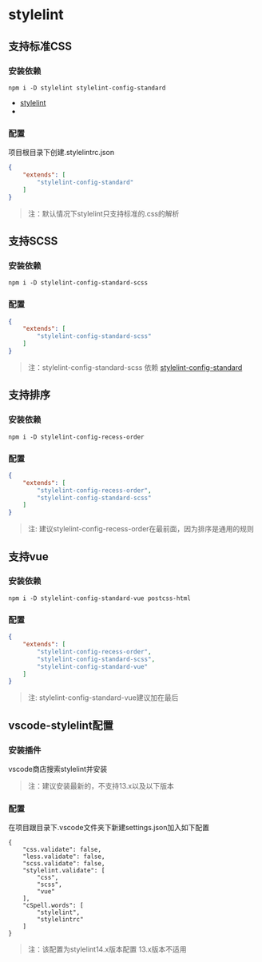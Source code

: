 # stylelint

## 支持标准CSS
### 安装依赖
```
npm i -D stylelint stylelint-config-standard
```
- [stylelint](https://github.com/stylelint/stylelint/blob/main/docs/user-guide/get-started.md)
- []()
### 配置
项目根目录下创建.stylelintrc.json
```json
{
    "extends": [
        "stylelint-config-standard"
    ]
}
```

> 注：默认情况下stylelint只支持标准的.css的解析

## 支持SCSS
### 安装依赖
```
npm i -D stylelint-config-standard-scss
```
### 配置
```json
{
    "extends": [
        "stylelint-config-standard-scss"
    ]
}
```

> 注：stylelint-config-standard-scss 依赖 [stylelint-config-standard](https://github.com/stylelint-scss/stylelint-config-standard-scss/blob/main/package.json)

## 支持排序
### 安装依赖
```
npm i -D stylelint-config-recess-order
```
### 配置
```json
{
    "extends": [
        "stylelint-config-recess-order",
        "stylelint-config-standard-scss"
    ]
}
```

> 注: 建议stylelint-config-recess-order在最前面，因为排序是通用的规则

## 支持vue
### 安装依赖
```
npm i -D stylelint-config-standard-vue postcss-html
```
### 配置
```json
{
    "extends": [
        "stylelint-config-recess-order",
        "stylelint-config-standard-scss",
        "stylelint-config-standard-vue"
    ]
}
```

> 注: stylelint-config-standard-vue建议加在最后

## vscode-stylelint配置
### 安装插件
vscode商店搜索stylelint并安装

> 注：建议安装最新的，不支持13.x以及以下版本

### 配置
在项目跟目录下.vscode文件夹下新建settings.json加入如下配置
```
{
    "css.validate": false,
    "less.validate": false,
    "scss.validate": false,
    "stylelint.validate": [
        "css", 
        "scss",
        "vue"
    ],
    "cSpell.words": [
        "stylelint",
        "stylelintrc"
    ]
}
```

> 注：该配置为stylelint14.x版本配置 13.x版本不适用